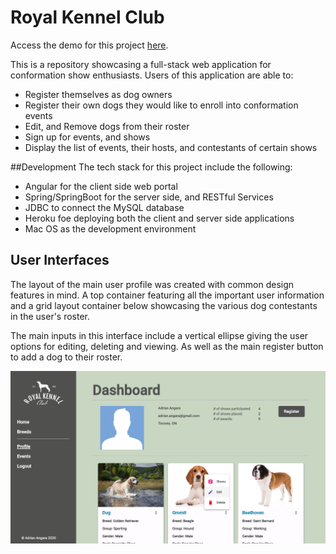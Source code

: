 # Royal Kennel Club

Access the demo for this project [here](https://royalkennelclub-ng.herokuapp.com/#/).

This is a repository showcasing a full-stack web application for conformation show enthusiasts.
Users of this application are able to: 
* Register themselves as dog owners
* Register their own dogs they would like to enroll into conformation events
* Edit, and Remove dogs from their roster
* Sign up for events, and shows
* Display the list of events, their hosts, and contestants of certain shows

##Development
The tech stack for this project include the following: 
* Angular for the client side web portal 
* Spring/SpringBoot for the server side, and RESTful Services
* JDBC to connect the MySQL database
* Heroku foe deploying both the client and server side applications
* Mac OS as the development environment


## User Interfaces
The layout of the main user profile was created with common design features in mind. 
A top container featuring all the important user information
and a grid layout container below showcasing the various dog contestants in the user's roster. 

The  main inputs in this interface include a vertical ellipse giving the user options for editing, deleting and viewing. 
As well as the main register button to add a dog to their roster. 

![User Dashboard](images/dashboard.png)


